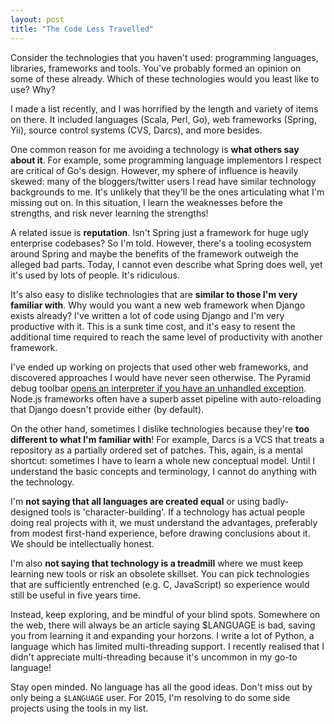 ```yaml
--- 
layout: post
title: "The Code Less Travelled"
---
```


Consider the technologies that you haven't used: programming
languages, libraries, frameworks and tools. You've probably formed an
opinion on some of these already. Which of these technologies would
you least like to use? Why?

I made a list recently, and I was horrified by the length and variety
of items on there. It included languages (Scala, Perl, Go), web
frameworks (Spring, Yii), source control systems (CVS, Darcs), and
more besides.

One common reason for me avoiding a technology is **what others say
about it**. For example, some programming language implementors I
respect are critical of Go's design. However, my sphere of influence
is heavily skewed: many of the bloggers/twitter users I read have
similar technology backgrounds to me. It's unlikely that they'll be
the ones articulating what I'm missing out on. In this situation, I
learn the weaknesses before the strengths, and risk never learning the
strengths!

A related issue is **reputation**. Isn't Spring just a framework for huge
ugly enterprise codebases? So I'm told. However, there's a tooling
ecosystem around Spring and maybe the benefits of the framework
outweigh the alleged bad parts. Today, I cannot even describe what Spring
does well, yet it's used by lots of people. It's ridiculous.

It's also easy to dislike technologies that are **similar to those I'm
very familiar with**. Why would you want a new web framework when Django
exists already? I've written a lot of code using Django and I'm very
productive with it. This is a sunk time cost, and it's easy to resent
the additional time required to reach the same level of productivity
with another framework.

I've ended up working on projects that used other web frameworks, and
discovered approaches I would have never seen otherwise. The Pyramid
debug toolbar
[opens an interpreter if you have an unhandled exception](https://twitter.com/davidemoro/status/500413935255060481). Node.js
frameworks often have a superb asset pipeline with auto-reloading that
Django doesn't provide either (by default).

On the other hand, sometimes I dislike technologies because they're
**too different to what I'm familiar with**! For example, Darcs is a VCS
that treats a repository as a partially ordered set of patches. This,
again, is a mental shortcut: sometimes I have to learn a whole new
conceptual model. Until I understand the basic concepts and
terminology, I cannot do anything with the technology.

I'm **not saying that all languages are created equal** or using
badly-designed tools is 'character-building'. If a technology has
actual people doing real projects with it, we must understand the
advantages, preferably from modest first-hand experience, before
drawing conclusions about it. We should be intellectually honest.

I'm also **not saying that technology is a treadmill** where we must keep
learning new tools or risk an obsolete skillset. You can pick
technologies that are sufficiently entrenched (e.g. C, JavaScript)
so experience would still be useful in five years time.

Instead, keep exploring, and be mindful of your blind spots. Somewhere
on the web, there will always be an article saying $LANGUAGE is bad,
saving you from learning it and expanding your horzons. I write a lot
of Python, a language which has limited multi-threading support. I
recently realised that I didn't appreciate multi-threading because
it's uncommon in my go-to language!

Stay open minded. No language has all the good ideas. Don't miss out
by only being a `$LANGUAGE` user. For 2015, I'm resolving to do some
side projects using the tools in my list.
